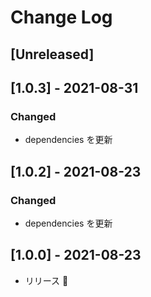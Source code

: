 # Change Log

## [Unreleased]

## [1.0.3] - 2021-08-31

### Changed

- dependencies を更新

## [1.0.2] - 2021-08-23

### Changed

- dependencies を更新

## [1.0.0] - 2021-08-23

- リリース 🎉
